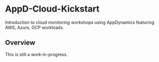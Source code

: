 # AppD-Cloud-Kickstart

Introduction to cloud monitoring workshops using AppDynamics featuring AWS, Azure, GCP workloads. 

## Overview

This is still a work-in-progress.

